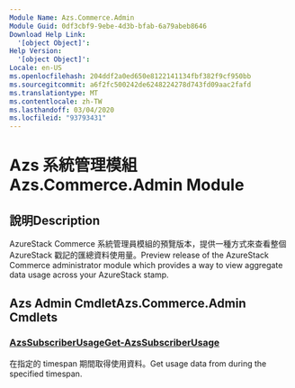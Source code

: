 ```yaml
---
Module Name: Azs.Commerce.Admin
Module Guid: 0df3cbf9-9ebe-4d3b-bfab-6a79abeb8646
Download Help Link:
  '[object Object]': 
Help Version:
  '[object Object]': 
Locale: en-US
ms.openlocfilehash: 204ddf2a0ed650e8122141134fbf382f9cf950bb
ms.sourcegitcommit: a6f2fc500242de6248224278d743fd09aac2fafd
ms.translationtype: MT
ms.contentlocale: zh-TW
ms.lasthandoff: 03/04/2020
ms.locfileid: "93793431"
---
```

# <span data-ttu-id="e0b63-101">Azs 系統管理模組</span><span class="sxs-lookup"><span data-stu-id="e0b63-101">Azs.Commerce.Admin Module</span></span>
## <span data-ttu-id="e0b63-102">說明</span><span class="sxs-lookup"><span data-stu-id="e0b63-102">Description</span></span>
<span data-ttu-id="e0b63-103">AzureStack Commerce 系統管理員模組的預覽版本，提供一種方式來查看整個 AzureStack 戳記的匯總資料使用量。</span><span class="sxs-lookup"><span data-stu-id="e0b63-103">Preview release of the AzureStack Commerce administrator module which provides a way to view aggregate data usage across your AzureStack stamp.</span></span> 

## <span data-ttu-id="e0b63-104">Azs Admin Cmdlet</span><span class="sxs-lookup"><span data-stu-id="e0b63-104">Azs.Commerce.Admin Cmdlets</span></span>
### [<span data-ttu-id="e0b63-105">AzsSubscriberUsage</span><span class="sxs-lookup"><span data-stu-id="e0b63-105">Get-AzsSubscriberUsage</span></span>](Get-AzsSubscriberUsage.md)
<span data-ttu-id="e0b63-106">在指定的 timespan 期間取得使用資料。</span><span class="sxs-lookup"><span data-stu-id="e0b63-106">Get usage data from during the specified timespan.</span></span>

